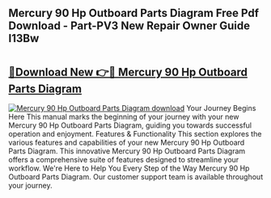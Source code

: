 ## Mercury 90 Hp Outboard Parts Diagram Free Pdf Download - Part-PV3 New Repair Owner Guide I13Bw

# <h2><a href="http://dfkyop0.blite.top/?on=Mercury+90+Hp+Outboard+Parts+Diagram">🔗Download New 👉🔴 Mercury 90 Hp Outboard Parts Diagram</a></h2>

[![Mercury 90 Hp Outboard Parts Diagram download](https://i.imgur.com/lujVjoI.png)](http://dfkyop0.blite.top/?on=Mercury+90+Hp+Outboard+Parts+Diagram)
Your Journey Begins Here This manual marks the beginning of your journey with your new Mercury 90 Hp Outboard Parts Diagram, guiding you towards successful operation and enjoyment. Features & Functionality This section explores the various features and capabilities of your new Mercury 90 Hp Outboard Parts Diagram. This innovative Mercury 90 Hp Outboard Parts Diagram offers a comprehensive suite of features designed to streamline your workflow. We're Here to Help You Every Step of the Way Mercury 90 Hp Outboard Parts Diagram. Our customer support team is available throughout your journey.

